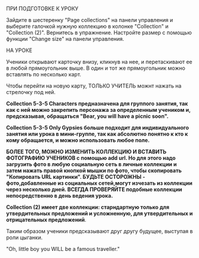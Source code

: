 ПРИ ПОДГОТОВКЕ К УРОКУ

Зайдите в шестеренку "Page collections" на панели управления и выберите галочкой нужную коллекцию в колонке "Collection" и "Collection (2)". Вернитесь в упражнение. Настройте размер с помощью функции "Change size" на панели управления.

НА УРОКЕ

Ученики открывают карточку внизу, кликнув на нее, и перетаскивают ее в любой прямоугольник выше. В один и тот же прямоугольник можно вставлять по несколько карт. 

Чтобы перейти на новую карту, ТОЛЬКО УЧИТЕЛЬ можнт нажать на стрелочку под ней.

**Collection 5-3-5 Characters предназначена для группого занятия, так как с ней можно закрепить персонажа за определенным учеником и, предсказывая, обращаться "Bear, you will have a picnic soon".**

**Collection 5-3-5 Only Gypsies больше подходит для индивидуального занятия или урока в мини-группе, так как абсолютно понятно к кто к кому обращается, и можно использовать любое поле.**

**БОЛЕЕ ТОГО, МОЖНО ИЗМЕНИТЬ КОЛЛЕКЦИЮ И ВСТАВИТЬ ФОТОГРАФИЮ УЧЕНИКОВ с помощью add url. Но для этого надо загрузить фото в любую социальную сеть в личные коллекции и затем нажать правой кнопкой мышки по фото, чтобы скопировать "Копировать URL картинки". БУДЬТЕ ОСТОРОЖНЫ - фото,добавленные из социальных сетей,могут изчезать из коллекции через несколько дней. ВСЕГДА ПРОВЕРЯЙТЕ подобные коллекции непосредственно в день ведения урока.**

**Collection (2) имеет две коллекции: старндартную только для утвердительных предложений и усложненную, для утвердительных и отрицательных предложений**.

Таким образом ученики предсказывают друг другу будущее, выступая в роли цыганки.

"Oh, little boy you WILL be a famous traveller."
